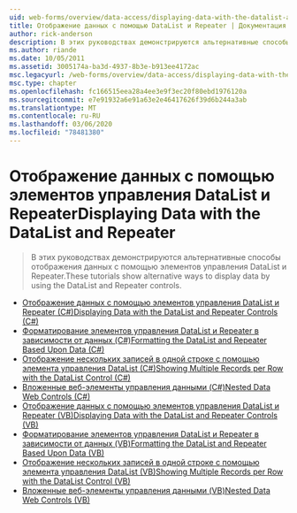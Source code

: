 ```yaml
---
uid: web-forms/overview/data-access/displaying-data-with-the-datalist-and-repeater/index
title: Отображение данных с помощью DataList и Repeater | Документация Майкрософт
author: rick-anderson
description: В этих руководствах демонстрируются альтернативные способы отображения данных с помощью элементов управления DataList и Repeater.
ms.author: riande
ms.date: 10/05/2011
ms.assetid: 3005174a-ba3d-4937-8b3e-b913ee4172ac
msc.legacyurl: /web-forms/overview/data-access/displaying-data-with-the-datalist-and-repeater
msc.type: chapter
ms.openlocfilehash: fc166515eea28a4ee3e9f3ec20f80ebd1976120a
ms.sourcegitcommit: e7e91932a6e91a63e2e46417626f39d6b244a3ab
ms.translationtype: MT
ms.contentlocale: ru-RU
ms.lasthandoff: 03/06/2020
ms.locfileid: "78481380"
---
```

# <a name="displaying-data-with-the-datalist-and-repeater"></a><span data-ttu-id="70242-103">Отображение данных с помощью элементов управления DataList и Repeater</span><span class="sxs-lookup"><span data-stu-id="70242-103">Displaying Data with the DataList and Repeater</span></span>

> <span data-ttu-id="70242-104">В этих руководствах демонстрируются альтернативные способы отображения данных с помощью элементов управления DataList и Repeater.</span><span class="sxs-lookup"><span data-stu-id="70242-104">These tutorials show alternative ways to display data by using the DataList and Repeater controls.</span></span>

- [<span data-ttu-id="70242-105">Отображение данных с помощью элементов управления DataList и Repeater (C#)</span><span class="sxs-lookup"><span data-stu-id="70242-105">Displaying Data with the DataList and Repeater Controls (C#)</span></span>](displaying-data-with-the-datalist-and-repeater-controls-cs.md)
- [<span data-ttu-id="70242-106">Форматирование элементов управления DataList и Repeater в зависимости от данных (C#)</span><span class="sxs-lookup"><span data-stu-id="70242-106">Formatting the DataList and Repeater Based Upon Data (C#)</span></span>](formatting-the-datalist-and-repeater-based-upon-data-cs.md)
- [<span data-ttu-id="70242-107">Отображение нескольких записей в одной строке с помощью элемента управления DataList (C#)</span><span class="sxs-lookup"><span data-stu-id="70242-107">Showing Multiple Records per Row with the DataList Control (C#)</span></span>](showing-multiple-records-per-row-with-the-datalist-control-cs.md)
- [<span data-ttu-id="70242-108">Вложенные веб-элементы управления данными (C#)</span><span class="sxs-lookup"><span data-stu-id="70242-108">Nested Data Web Controls (C#)</span></span>](nested-data-web-controls-cs.md)
- [<span data-ttu-id="70242-109">Отображение данных с помощью элементов управления DataList и Repeater (VB)</span><span class="sxs-lookup"><span data-stu-id="70242-109">Displaying Data with the DataList and Repeater Controls (VB)</span></span>](displaying-data-with-the-datalist-and-repeater-controls-vb.md)
- [<span data-ttu-id="70242-110">Форматирование элементов управления DataList и Repeater в зависимости от данных (VB)</span><span class="sxs-lookup"><span data-stu-id="70242-110">Formatting the DataList and Repeater Based Upon Data (VB)</span></span>](formatting-the-datalist-and-repeater-based-upon-data-vb.md)
- [<span data-ttu-id="70242-111">Отображение нескольких записей в одной строке с помощью элемента управления DataList (VB)</span><span class="sxs-lookup"><span data-stu-id="70242-111">Showing Multiple Records per Row with the DataList Control (VB)</span></span>](showing-multiple-records-per-row-with-the-datalist-control-vb.md)
- [<span data-ttu-id="70242-112">Вложенные веб-элементы управления данными (VB)</span><span class="sxs-lookup"><span data-stu-id="70242-112">Nested Data Web Controls (VB)</span></span>](nested-data-web-controls-vb.md)
